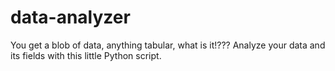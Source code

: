 # data-analyzer
You get a blob of data, anything tabular, what is it!??? Analyze your data and its fields with this little Python script.
